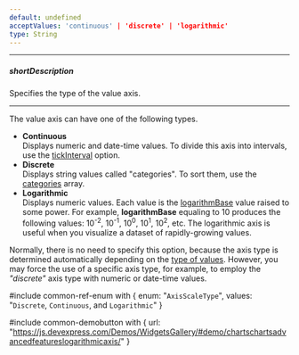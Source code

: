 ```yaml
---
default: undefined
acceptValues: 'continuous' | 'discrete' | 'logarithmic'
type: String
---
```

---
##### shortDescription
Specifies the type of the value axis.

---
The value axis can have one of the following types.

- **Continuous**        
Displays numeric and date-time values. To divide this axis into intervals, use the [tickInterval](/api-reference/20%20Data%20Visualization%20Widgets/dxChart/1%20Configuration/valueAxis/tickInterval '/Documentation/ApiReference/Data_Visualization_Widgets/dxChart/Configuration/valueAxis/tickInterval/') option.
- **Discrete**       
Displays string values called "categories". To sort them, use the [categories](/api-reference/20%20Data%20Visualization%20Widgets/dxChart/1%20Configuration/valueAxis/categories.md '/Documentation/ApiReference/Data_Visualization_Widgets/dxChart/Configuration/valueAxis/#categories') array.
- **Logarithmic**       
Displays numeric values. Each value is the [logarithmBase](/api-reference/20%20Data%20Visualization%20Widgets/dxChart/1%20Configuration/valueAxis/logarithmBase.md '/Documentation/ApiReference/Data_Visualization_Widgets/dxChart/Configuration/valueAxis/#logarithmBase') value raised to some power. For example, **logarithmBase** equaling to 10 produces the following values: 10<sup>-2</sup>, 10<sup>-1</sup>, 10<sup>0</sup>, 10<sup>1</sup>, 10<sup>2</sup>, etc. The logarithmic axis is useful when you visualize a dataset of rapidly-growing values.

Normally, there is no need to specify this option, because the axis type is determined automatically depending on the [type of values](/api-reference/20%20Data%20Visualization%20Widgets/dxChart/1%20Configuration/valueAxis/valueType.md '/Documentation/ApiReference/Data_Visualization_Widgets/dxChart/Configuration/valueAxis/#valueType'). However, you may force the use of a specific axis type, for example, to employ the *"discrete"* axis type with numeric or date-time values.

#include common-ref-enum with {
    enum: "`AxisScaleType`",
    values: "`Discrete`, `Continuous`, and `Logarithmic`"
}

#include common-demobutton with {
    url: "https://js.devexpress.com/Demos/WidgetsGallery/#demo/chartschartsadvancedfeatureslogarithmicaxis/"
}